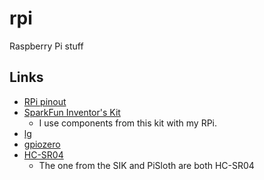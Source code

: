 # rpi

Raspberry Pi stuff

## Links

* [RPi pinout](https://www.raspberrypi.com/documentation/computers/raspberry-pi.html#gpio-and-the-40-pin-header)
* [SparkFun Inventor's Kit](https://cdn.sparkfun.com/datasheets/Kits/SIK/SIK_v4_Book_Oct_25_FINAL.pdf)
  * I use components from this kit with my RPi.
* [lg](https://abyz.me.uk/lg/index.html)
* [gpiozero](https://gpiozero.readthedocs.io/en/stable/index.html)
* [HC-SR04](https://cdn.sparkfun.com/datasheets/Sensors/Proximity/HCSR04.pdf)
  * The one from the SIK and PiSloth are both HC-SR04
